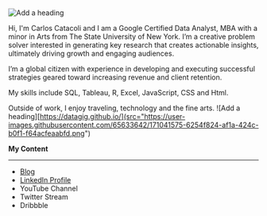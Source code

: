 ### 
![Add a heading](https://user-images.githubusercontent.com/65633642/170152155-3044e5b3-06f0-4d12-aee9-9090f3586cf5.png)

Hi, I'm Carlos Catacoli and I am a Google Certified Data Analyst, MBA with a minor in Arts from The State University of New York. I’m a creative problem solver interested in generating key research that creates actionable insights, ultimately driving growth and engaging audiences.

I’m a global citizen with experience in developing and executing successful strategies geared toward increasing revenue and client retention.

My skills include SQL, Tableau, R, Excel, JavaScript, CSS and  Html.

Outside of work, I enjoy traveling, technology and the fine arts.
![Add a heading][https://datagig.github.io/](src="https://user-images.githubusercontent.com/65633642/171041575-6254f824-af1a-424c-b0f1-f64acfeaabfd.png")


**My Content**
________________________________________________________________________________________________________________

- [Blog](https://drcyber.org/)
- [LinkedIn Profile](https://www.linkedin.com/in/carlosantoniocatacoli/)
- YouTube Channel
- Twitter Stream
- Dribbble



<!--
**datagig/datagig** is a ✨ _special_ ✨ repository because its `README.md` (this file) appears on your GitHub profile.

Here are some ideas to get you started:

- 🔭 I’m currently working on ...
- 🌱 I’m currently learning ...
- 👯 I’m looking to collaborate on ...
- 🤔 I’m looking for help with ...
- 💬 Ask me about ...
- 📫 How to reach me: ...
- 😄 Pronouns: ...
- ⚡ Fun fact: ...
-->
